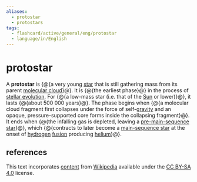 ```yaml
---
aliases:
  - protostar
  - protostars
tags:
  - flashcard/active/general/eng/protostar
  - language/in/English
---
```


# protostar

A __protostar__ is {@{a very young [star](star.md) that is still gathering mass from its parent [molecular cloud](molecular%20cloud.md)}@}. It is {@{the earliest phase}@} in the process of [stellar evolution](stellar%20evolution.md). For {@{a low-mass star (i.e. that of the [Sun](sun.md) or lower)}@}, it lasts {@{about 500&nbsp;000 years}@}. The phase begins when {@{a molecular cloud fragment first collapses under the force of self-[gravity](gravity.md) and an opaque, pressure-supported core forms inside the collapsing fragment}@}. It ends when {@{the infalling gas is depleted, leaving a [pre-main-sequence star](pre-main-sequence%20star.md)}@}, which {@{contracts to later become a [main-sequence star](main%20sequence.md) at the onset of [hydrogen](hydrogen.md) [fusion](nuclear%20fusion.md) producing [helium](helium.md)}@}. <!--SR:!2026-12-01,649,330!2029-01-06,1260,350!2029-10-23,1454,330!2027-06-03,750,290!2028-05-06,1024,310!2027-09-28,867,330!2027-07-20,823,330-->

## references

This text incorporates [content](https://en.wikipedia.org/wiki/protostar) from [Wikipedia](Wikipedia.md) available under the [CC BY-SA 4.0](https://creativecommons.org/licenses/by-sa/4.0/) license.
